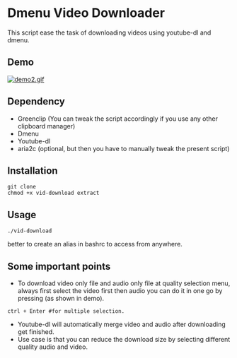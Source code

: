 # Dmenu Video Downloader
This script ease the task of downloading videos using youtube-dl and dmenu.

## Demo

[![demo2.gif](https://s6.postimg.cc/wsnf3yjht/demo2.gif)](https://postimg.cc/image/ffd4p3o6l/)

## Dependency
+ Greenclip (You can tweak the script accordingly if you use any other clipboard manager)
+ Dmenu
+ Youtube-dl
+ aria2c (optional, but then you have to manually tweak the present script)

## Installation
```
git clone
chmod +x vid-download extract
```
## Usage
```
./vid-download
```
better to create an alias in bashrc to access from anywhere.

## Some important points
+ To download video only file and audio only file at quality selection menu, always first select the video first then audio you can do it in one go by pressing (as shown in demo).
```
ctrl + Enter #for multiple selection.
```
+ Youtube-dl will automatically merge video and audio after downloading get finished.
+ Use case is that you can reduce the download size by selecting different quality audio and video.
